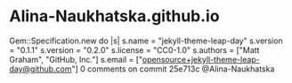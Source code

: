 # Alina-Naukhatska.github.io

Gem::Specification.new do |s|
  s.name          = "jekyll-theme-leap-day"
  s.version       = "0.1.1"
  s.version       = "0.2.0"
  s.license       = "CC0-1.0"
  s.authors       = ["Matt Graham", "GitHub, Inc."]
  s.email         = ["opensource+jekyll-theme-leap-day@github.com"]
0 comments on commit 25e713c
@Alina-Naukhatska
 
